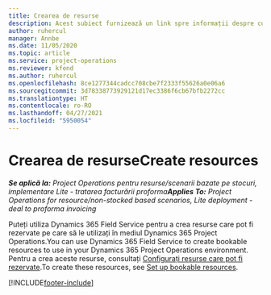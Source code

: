 ```yaml
---
title: Crearea de resurse
description: Acest subiect furnizează un link spre informații despre cum se creează resurse care pot fi rezervate.
author: ruhercul
manager: Annbe
ms.date: 11/05/2020
ms.topic: article
ms.service: project-operations
ms.reviewer: kfend
ms.author: ruhercul
ms.openlocfilehash: 8ce1277344cadcc708cbe7f2333f55626a0e06a6
ms.sourcegitcommit: 3d78338773929121d17ec3386f6cb67bfb2272cc
ms.translationtype: HT
ms.contentlocale: ro-RO
ms.lasthandoff: 04/27/2021
ms.locfileid: "5950054"
---
```

# <a name="create-resources"></a><span data-ttu-id="93e7e-103">Crearea de resurse</span><span class="sxs-lookup"><span data-stu-id="93e7e-103">Create resources</span></span>

<span data-ttu-id="93e7e-104">_**Se aplică la:** Project Operations pentru resurse/scenarii bazate pe stocuri, implementare Lite - tratarea facturării proforma_</span><span class="sxs-lookup"><span data-stu-id="93e7e-104">_**Applies To:** Project Operations for resource/non-stocked based scenarios, Lite deployment - deal to proforma invoicing_</span></span>

<span data-ttu-id="93e7e-105">Puteți utiliza Dynamics 365 Field Service pentru a crea resurse care pot fi rezervate pe care să le utilizați în mediul Dynamics 365 Project Operations.</span><span class="sxs-lookup"><span data-stu-id="93e7e-105">You can use Dynamics 365 Field Service to create bookable resources to use in your Dynamics 365 Project Operations environment.</span></span> <span data-ttu-id="93e7e-106">Pentru a crea aceste resurse, consultați [Configurați resurse care pot fi rezervate](/dynamics365/field-service/set-up-bookable-resources).</span><span class="sxs-lookup"><span data-stu-id="93e7e-106">To create these resources, see [Set up bookable resources](/dynamics365/field-service/set-up-bookable-resources).</span></span>


[!INCLUDE[footer-include](../includes/footer-banner.md)]